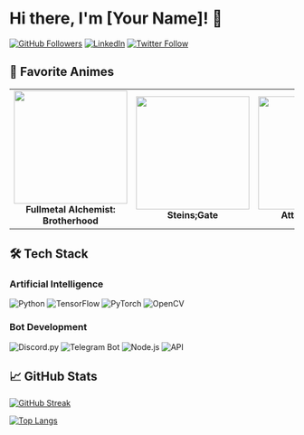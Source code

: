 # Hi there, I'm [Your Name]! 👋

[![GitHub Followers](https://img.shields.io/github/followers/yourusername?label=Follow&style=social)](https://github.com/yourusername)
[![LinkedIn](https://img.shields.io/badge/LinkedIn-Connect-blue)](https://linkedin.com/in/yourprofile)
[![Twitter Follow](https://img.shields.io/twitter/follow/yourhandle?style=social)](https://twitter.com/yourhandle)

## 🎌 Favorite Animes
<table>
  <tr>
    <td align="center">
      <img src="https://cdn.myanimelist.net/images/anime/1208/94745.jpg" width="200" />
      <br />
      <strong>Fullmetal Alchemist: Brotherhood</strong>
    </td>
    <td align="center">
      <img src="https://cdn.myanimelist.net/images/anime/1337/99013.jpg" width="200" />
      <br />
      <strong>Steins;Gate</strong>
    </td>
    <td align="center">
      <img src="https://cdn.myanimelist.net/images/anime/1171/109222.jpg" width="200" />
      <br />
      <strong>Attack on Titan</strong>
    </td>
    <td align="center">
      <img src="https://cdn.myanimelist.net/images/anime/1503/116785.jpg" width="200" />
      <br />
      <strong>Jujutsu Kaisen</strong>
    </td>
  </tr>
</table>

## 🛠️ Tech Stack

### Artificial Intelligence
![Python](https://img.shields.io/badge/Python-3776AB?style=for-the-badge&logo=python&logoColor=white)
![TensorFlow](https://img.shields.io/badge/TensorFlow-FF6F00?style=for-the-badge&logo=tensorflow&logoColor=white)
![PyTorch](https://img.shields.io/badge/PyTorch-EE4C2C?style=for-the-badge&logo=pytorch&logoColor=white)
![OpenCV](https://img.shields.io/badge/OpenCV-27338e?style=for-the-badge&logo=opencv&logoColor=white)

### Bot Development
![Discord.py](https://img.shields.io/badge/Discord%20Bot-7289DA?style=for-the-badge&logo=discord&logoColor=white)
![Telegram Bot](https://img.shields.io/badge/Telegram_Bot-26A5E4?style=for-the-badge&logo=telegram&logoColor=white)
![Node.js](https://img.shields.io/badge/Node.js-339933?style=for-the-badge&logo=nodedotjs&logoColor=white)
![API](https://img.shields.io/badge/API-FF6F61?style=for-the-badge&logo=fastapi&logoColor=white)

## 📈 GitHub Stats
[![GitHub Streak](https://streak-stats.demolab.com?user=yourusername&theme=dark)](https://git.io/streak-stats)

[![Top Langs](https://github-readme-stats.vercel.app/api/top-langs/?username=yourusername&layout=compact&theme=vision-friendly-dark)](https://github.com/anuraghazra/github-readme-stats)
